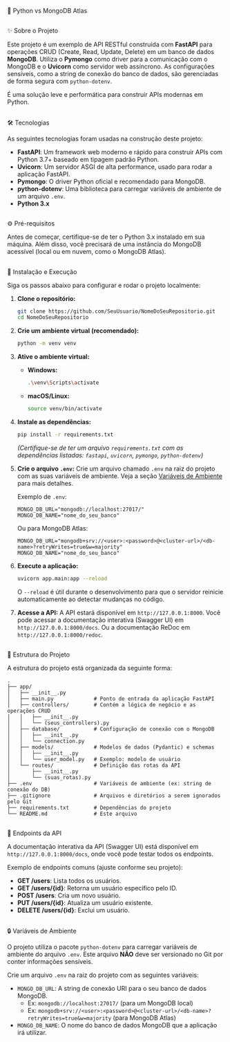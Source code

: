 
🚀 Python vs MongoDB Atlas

## 
✨ Sobre o Projeto

Este projeto é um exemplo de API RESTful construída com **FastAPI** para operações CRUD (Create, Read, Update, Delete) em um banco de dados **MongoDB**. Utiliza o **Pymongo** como driver para a comunicação com o MongoDB e o **Uvicorn** como servidor web assíncrono. As configurações sensíveis, como a string de conexão do banco de dados, são gerenciadas de forma segura com `python-dotenv`.

É uma solução leve e performática para construir APIs modernas em Python.

## 
🛠️ Tecnologias

As seguintes tecnologias foram usadas na construção deste projeto:

  * **FastAPI**: Um framework web moderno e rápido para construir APIs com Python 3.7+ baseado em tipagem padrão Python.
  * **Uvicorn**: Um servidor ASGI de alta performance, usado para rodar a aplicação FastAPI.
  * **Pymongo**: O driver Python oficial e recomendado para MongoDB.
  * **python-dotenv**: Uma biblioteca para carregar variáveis de ambiente de um arquivo `.env`.
  * **Python 3.x**


## 
⚙️ Pré-requisitos

Antes de começar, certifique-se de ter o Python 3.x instalado em sua máquina. Além disso, você precisará de uma instância do MongoDB acessível (local ou em nuvem, como o MongoDB Atlas).



## 
🚀 Instalação e Execução

Siga os passos abaixo para configurar e rodar o projeto localmente:

1.  **Clone o repositório:**

    ```bash
    git clone https://github.com/SeuUsuario/NomeDoSeuRepositorio.git
    cd NomeDoSeuRepositorio
    ```

2.  **Crie um ambiente virtual (recomendado):**

    ```bash
    python -m venv venv
    ```

3.  **Ative o ambiente virtual:**

      * **Windows:**
        ```bash
        .\venv\Scripts\activate
        ```
      * **macOS/Linux:**
        ```bash
        source venv/bin/activate
        ```

4.  **Instale as dependências:**

    ```bash
    pip install -r requirements.txt
    ```

    *(Certifique-se de ter um arquivo `requirements.txt` com as dependências listadas: `fastapi`, `uvicorn`, `pymongo`, `python-dotenv`)*

5.  **Crie o arquivo `.env`:**
    Crie um arquivo chamado `.env` na raiz do projeto com as suas variáveis de ambiente. Veja a seção [Variáveis de Ambiente](https://www.google.com/search?q=%23-vari%C3%A1veis-de-ambiente) para mais detalhes.

    Exemplo de `.env`:

    ```
    MONGO_DB_URL="mongodb://localhost:27017/"
    MONGO_DB_NAME="nome_do_seu_banco"
    ```

    Ou para MongoDB Atlas:

    ```
    MONGO_DB_URL="mongodb+srv://<user>:<password>@<cluster-url>/<db-name>?retryWrites=true&w=majority"
    MONGO_DB_NAME="nome_do_seu_banco"
    ```

6.  **Execute a aplicação:**

    ```bash
    uvicorn app.main:app --reload
    ```

    O `--reload` é útil durante o desenvolvimento para que o servidor reinicie automaticamente ao detectar mudanças no código.

7.  **Acesse a API:**
    A API estará disponível em `http://127.0.0.1:8000`.
    Você pode acessar a documentação interativa (Swagger UI) em `http://127.0.0.1:8000/docs`.
    Ou a documentação ReDoc em `http://127.0.0.1:8000/redoc`.



## 
📁 Estrutura do Projeto

A estrutura do projeto está organizada da seguinte forma:

```
.
├── app/
│   ├── __init__.py
│   ├── main.py             # Ponto de entrada da aplicação FastAPI
│   ├── controllers/        # Contém a lógica de negócio e as operações CRUD
│   │   ├── __init__.py
│   │   └── (seus_controllers).py
│   ├── database/           # Configuração de conexão com o MongoDB
│   │   ├── __init__.py
│   │   └── connection.py
│   ├── models/             # Modelos de dados (Pydantic) e schemas
│   │   ├── __init__.py
│   │   └── user_model.py   # Exemplo: modelo de usuário
│   └── routes/             # Definição das rotas da API
│       ├── __init__.py
│       └── (suas_rotas).py
├── .env                    # Variáveis de ambiente (ex: string de conexão do DB)
├── .gitignore              # Arquivos e diretórios a serem ignorados pelo Git
├── requirements.txt        # Dependências do projeto
└── README.md               # Este arquivo
```


## 
📡 Endpoints da API

A documentação interativa da API (Swagger UI) está disponível em `http://127.0.0.1:8000/docs`, onde você pode testar todos os endpoints.

Exemplo de endpoints comuns (ajuste conforme seu projeto):

  * **GET /users**: Lista todos os usuários.
  * **GET /users/{id}**: Retorna um usuário específico pelo ID.
  * **POST /users**: Cria um novo usuário.
  * **PUT /users/{id}**: Atualiza um usuário existente.
  * **DELETE /users/{id}**: Exclui um usuário.


## 
🔒 Variáveis de Ambiente

O projeto utiliza o pacote `python-dotenv` para carregar variáveis de ambiente do arquivo `.env`. Este arquivo **NÃO** deve ser versionado no Git por conter informações sensíveis.

Crie um arquivo `.env` na raiz do projeto com as seguintes variáveis:

  * `MONGO_DB_URL`: A string de conexão URI para o seu banco de dados MongoDB.
      * Ex: `mongodb://localhost:27017/` (para um MongoDB local)
      * Ex: `mongodb+srv://<user>:<password>@<cluster-url>/<db-name>?retryWrites=true&w=majority` (para MongoDB Atlas)
  * `MONGO_DB_NAME`: O nome do banco de dados MongoDB que a aplicação irá utilizar.

